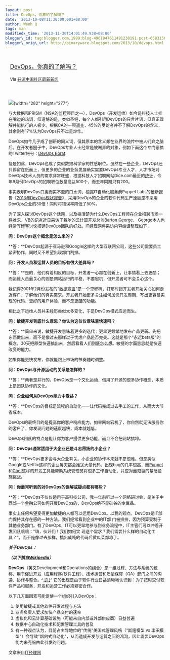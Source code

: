 ```yaml
--- 
layout: post 
title: DevOps，你真的了解吗？ 
date: '2013-10-08T11:30:00.001+08:00' 
author: Wenh Q
tags: man
modified\_time: '2013-11-30T14:01:49.938+08:00' 
blogger\_id: tag:blogger.com,1999:blog-4961947611491238191.post-6583158094564126963
blogger\_orig\_url: http://binaryware.blogspot.com/2013/10/devops.html
---
```

<div style="margin: 10px; padding: 5px;">

<div style="font-size: 18px;">

[DevOps，你真的了解吗？](http://www.oschina.net/news/44708/devops)

</div>

<div style="font-size: 13px;">

Via [开源中国社区最新新闻](http://www.oschina.net/?from=rss)

</div>

</div>

<div style="font-size: 13px; padding: 15px 0 10px 10px;">

![](http://static.oschina.net/uploads/img/201310/02072341_OJKL.png){width="282"
height="277"}

与大数据和PRISM（NSA的监控项目之一），DevOps（开发运维）如今是科技人士挂在嘴边的热词，但遗憾的是，类似圣经，每个人都引用DevOps的只言片语，但真正理解并能执行的人极少。根据CA的一项[调查](http://www.serviceassurancedaily.com/2012/12/what-is-devops-answer-elusive-to-many/)，45%的受访者并不了解DevOps的含义，其余则有17%认为DevOps只不过是炒作。

DevOps如今几乎成了创新的同义词，但其原本的含义却在业界的流传中被人们弃之脑后。在开发者圈子中，DevOps专业人士经常是被嘲弄的对象，例如下面这个专门恶搞的Twitter帐号：[DevOps
Borat](https://twitter.com/DEVOPS_BORAT).

饶是如此，DevOps也成了类似数据科学家的性感职位。虽然在一些企业，DevOps还只停留在纸面上，但更多的企业的业务发展确实需要DevOps专业人才，人才市场对DevOps技术人员的需求非常旺盛，根据科技人才招聘网站Dice.com最近的[统计](http://media.dice.com/report/september-2013-techjobs-cloud-aws-ruby-linux-puppet-python-perl-devops-shell/)，今年9月份DevOps的招聘职位数量高达500个，而去年同期只有200。

事实表明DevOps口惠而实不至的口水词，根据IT自动化服务商Puppet
Labs的最新报告《[2013年DevOps现状报告](http://www.ctocio.com/ccnews/11926.html)》，采用DevOps的企业的软件代码生产速度是不采用DevOps企业的30倍！同时将错误率降低了50%。

为了深入探讨DevOps这个话题，以及搞清楚为什么DevOps工程师在企业招聘市场一将难求，VB的记者近日采访了戴尔的云计算开发总监[Barton
George](http://bartongeorge.net/2013/06/27/developers-it-ops-cloud-innovation/)，
George本人也经常写博客讨论搭建DevOps团队的好处。IT经理网将采访内容编译整理如下：

**问：DevOps这个概念是怎么来的？**

**答：**DevOps起源于亚马逊和Google这样的大型互联网公司，这些公司需要员工紧密协作，同时又不希望出现部门割据。

**问：开发人员和运营人员的目标有很大差异吗？**

**答：**是的，他们有着相反的目标，开发者一心都在创新上，让事情看上去更酷；而运维人员最关心的则是网站运行的平稳，不要宕机，但开发者可不会关心这个。

我记得2001年2月份发布的"[敏捷宣言](http://agilemanifesto.org/)"是一个里程碑，打那时起开发者开始关心如何走近客户，了解他们的真实需求。开发者开始更多关注如何加快开发周期，写出更容易实现的代码、更好的用户体验，而不是更酷的功能。

相比之下运维人员并未经历类似太多变化，于是DevOps模式应运而生。

**问：敏捷开发到底什么意思？你认为这仅仅意味着快速吗？**

**答：**简单来说，敏捷开发意味着更多的迭代：更早更频繁地发布产品更新。先把东西做出来，而不是像过去那样过于忧虑产品是否完美。这就是那个"永远beta版"的概念，30天把原型快速搞出来，然后看看人们到底怎么想。敏捷的字面意思就是快速改变的能力。

如果你能更快发布，你就能跟上市场的节奏随时调整。

**问：DevOps与开源运动的关系是怎样的？**

**答：**两者是并行的。DevOps是一个文化运动，借用了开源的很多协作概念，本质上是团队协作的文化。

**问：企业如何从DevOps能力中受益？**

**答：**DevOps的目标是流程的自动化——让代码完成过去手工的工作，从而大大节省成本。

DevOps的最终目的是提高你的客户响应能力。如果网站宕机了，你自然就无法服务你的客户了，你发现问题的速度越快，成本就越低。

DevOps团队的特点是能让你为客户提供更多功能，而且不会把网站搞垮。

**问：DevOps通常适用于大企业还是斗志昂扬的小企业？**

**答：**DevOps更多会与大企业有关。小企业的协作本来就不是很难。但是类似Google或Netflix这样的企业每天都会推送大量代码，出现bug的几率很高，而[Puppet](http://puppetlabs.com/%E2%80%8E)和[Chef](http://venturebeat.com/2013/09/30/an-idiots-guide-to-devops/www.opscode.com/chef)这样的开发工具能帮助系统管理员将很多工作自动化，并应对最艰巨的基础设施挑战。

**问：你最常听到的对DevOps的误解或疑点都有哪些？**

**答：**DevOps不仅仅适用于高科技公司，我一年前听过一个网络研讨会，是关于中西部一个金融公司如何开展DevOps的，DevOps绝不是硅谷的专属品。

事实上任何希望变得更加敏捷的人都可以运用DevOps。以我的观点，DevOps是IT部门保持其存在感的一种方法。我们经常看到企业中的IT部
门被排挤，因为预算受制于其他业务部门。有了DevOps，IT可以更早地参与到业务流程中，IT主管们可以冲着开发团队嚷嚷："嗨，伙计们！我们如何实
现这个需求？我们需要什么样的自动化工具？"，而不是像过去那样，搞出成吨的代码后黄瓜菜都凉了。



***关于DevOps：***

***（以下摘自[Wikipedia](http://zh.wikipedia.org/wiki/DevOps)）***

**DevOps**（英文Development和Operations的组合）是一组过程、方法与系统的统称，用于促进开发（应用程序/软件工程）、技术运营和质量保障（QA）部门之间的沟通、协作与整合。^[
[1
]](http://zh.wikipedia.org/wiki/DevOps#cite_note-1)^
它的出现是由于软件行业日益清晰地认识到：为了按时交付软件产品和服务，开发和运营工作必须紧密合作。

以下几方面因素可能促使一个组织引入DevOps：

1.  使用敏捷或其他软件开发过程与方法
2.  业务负责人要求加快产品交付的速率
3.  虚拟化和云计算基础设施（可能来自内部或外部供应商）日益普遍
4.  数据中心自动化技术和配置管理工具的普及
5.  有一种观点认为，目前占主导地位的"传统"美国式管理风格（"斯隆模型 vs
    丰田模型"）会导致"烟囱式自动化"，从而造成开发与运营之间的鸿沟，因此需要DevOps能力来克服由此引发的问题。

文章来自[IT经理网](http://www.ctocio.com/ "IT经理网")

</div>
